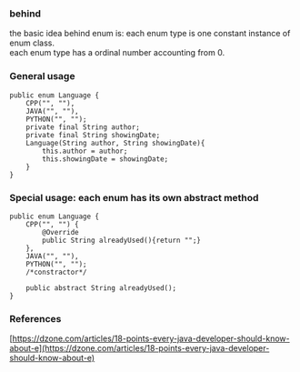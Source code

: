 
### behind
the basic idea behind enum is: each enum type is one constant instance of enum class.   
each enum type has a ordinal number accounting from 0.

### General usage
```
public enum Language {
    CPP("", ""),
    JAVA("", ""),
    PYTHON("", "");
    private final String author;
    private final String showingDate;
    Language(String author, String showingDate){
        this.author = author;
        this.showingDate = showingDate;
    }
}
```      

### Special usage: each enum has its own abstract method
```
public enum Language {
    CPP("", "") {
        @Override
        public String alreadyUsed(){return "";}
    },
    JAVA("", ""),
    PYTHON("", "");
    /*constractor*/

    public abstract String alreadyUsed();
}
```



### References
[https://dzone.com/articles/18-points-every-java-developer-should-know-about-e](https://dzone.com/articles/18-points-every-java-developer-should-know-about-e)